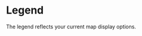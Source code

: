 # Legend

The legend reflects your current map display options.
<!--stackedit_data:
eyJoaXN0b3J5IjpbLTQ2NDA0NjI1MF19
-->